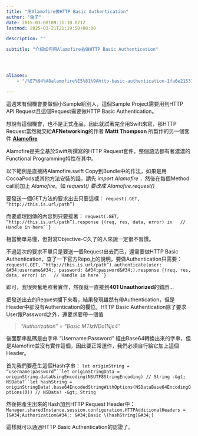 ```yaml
---
title: "用Alamofire做HTTP Basic Authentication"
author: "兔子"
date: 2015-03-08T09:31:10.071Z
lastmod: 2025-03-21T21:19:50+08:00

description: ""

subtitle: "介紹如何用Alamofire去做HTTP Basic Authentication"




aliases:
    - "/%E7%94%A8alamofire%E5%81%9Ahttp-basic-authentication-1fa6e21531be"

---
```


這週末有個機會要做個小Sample給別人，這個Sample Project需要用到HTTP API Request且這個Request需要做HTTP Basic Authentication。

想說有這個機會，也不是正式產品，因此就試著完全用Swift來寫，那HTTP Request當然就交給**AFNetworking**的作者 **Mattt Thompson** 所製作的另一個套件 [**Alamofire**](https://github.com/Alamofire/Alamofire)

Alamofire是完全基於Swift所撰寫的HTTP Request套件，整個語法都有著濃濃的Functional Programming特性在其中。

以下範例是直接將Alamofire.swift Copy到Bundle中的作法，如果是用CocoaPods或其他方法安裝的話，請先 _import Alamofire_ ，然後在每個Method call前加上 _Alamofire_。如 _request() 要改成 Alamofire.request()_

要發送一個GET方法的要求出去只要這樣：
`request(.GET, “http://this.is.url/path”)`

而要處理回傳的內容則只要接著：
`request(.GET, “http://this.is.url/path”).response {(req, res, data, error) in  
  // Handle in here``}`

相當簡單易懂，但對寫Objective-C久了的人來說一定很不習慣。

不過這次的要求不單只是要送一個Request出去而已，還需要做HTTP Basic Authentication，查了一下官方Repo上的說明，要做Authentication只需要：
`request(.GET, “http://this.is.url/path”).authenticate(user: &#34;username&#34;, password: &#34;password&#34;).response {(req, res, data, error) in  
  // Handle in here``}`

即可，我很興奮地照著實作，然後就一直接到**401 Unauthorized**的錯誤…

把發送出去的Request攔下來看，結果發現雖然有帶Authentication，但是Header中卻沒有Authentication的欄位。HTTP Basic Authentication除了要求User跟Password之外，還要求要帶一個值
> _“Authorization” = “Basic MTIzNDo1Njc4&#34;_

後面那串亂碼是由字串 “Username:Password” 經由Base64轉換出來的字串，但是Alamofire並沒有實作這個，因此要正常運作，我們必須自行給它加上這個Header。

首先我們要產生這個Hash字串：
`let originString = “username:password”``let originStringData = originString.dataUsingEncoding(NSUTF8StringEncoding) // String -&gt; NSData?``let hashString = originStringData!.base64EncodedStringWithOptions(NSDataBase64EncodingOptions(0)) // NSData! -&gt; String`

然後把產生出來的Hash加到HTTP Request Header中：
`Manager.sharedInstance.session.configuration.HTTPAdditionalHeaders = [&#34;Authorization&#34;: &#34;Basic \(hashString)&#34;]`

這樣就可以通過HTTP Basic Authentication的認證了。
